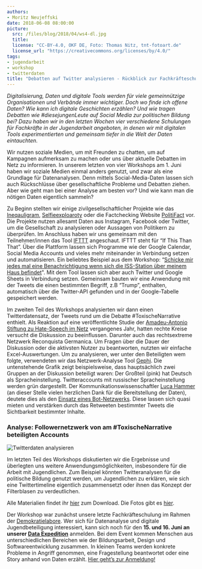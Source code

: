 ```yaml
---
authors: 
- Moritz Neujeffski
date: 2018-06-08 08:00:00
picture:
  src: /files/blog/2018/04/ws4-dl.jpg
  title: 
  license: "CC-BY-4.0, OKF DE, Foto: Thomas Nitz, tnt-fotoart.de"
  license_url: "https://creativecommons.org/licenses/by/4.0/"
tags:
- jugendarbeit
- workshop
- twitterdaten 
title: "Debatten auf Twitter analysieren - Rückblick zur Fachkräfteschulung #4"
---
```


*Digitalisierung, Daten und digitale Tools werden für viele gemeinnützige Organisationen und Verbände immer wichtiger. Doch wo finde ich offene Daten? Wie kann ich digitale Geschichten erzählen? Und wie tragen Debatten wie #diesejungenLeute auf Social Media zur politischen Bildung bei? Dazu haben wir in den letzten Wochen vier verschiedene Schulungen für Fachkräfte in der Jugendarbeit angeboten, in denen wir mit digitalen Tools experimentierten und gemeinsam tiefer in die Welt der Daten eintauchten.*

Wir nutzen soziale Medien, um mit Freunden zu chatten, um auf Kampagnen aufmerksam zu machen oder uns über aktuelle Debatten im Netz zu informieren. In unserem letzten von vier Workshops am 1. Juni haben wir soziale Medien einmal anders genutzt, und zwar als eine Grundlage für Datenanalysen. Denn mittels Social-Media-Daten lassen sich auch Rückschlüsse über gesellschaftliche Probleme und Debatten ziehen. Aber wie geht man bei einer Analyse am besten vor? Und wie kann man die nötigen Daten eigentlich sammeln?

Zu Beginn stellten wir einige zivilgesellschaftlicher Projekte wie das [Ineqauligram](http://inequaligram.net/), [Selfieexploaroty](http://selfiecity.net/selfiexploratory/) oder die Factchecking Website [PolitiFact](http://www.politifact.com/) vor. Die Projekte nutzen allesamt Daten aus Instagram, Facebook oder Twitter, um die Gesellschaft zu analysieren oder Aussagen von Politikern zu überprüfen. Im Anschluss haben wir uns gemeinsam mit den Teilnehmer/innen das Tool [IFTTT](https://ifttt.com/discover) angeschaut. IFTTT steht für “If This Than That”. Über die Plattform lassen sich Programme wie der Google Calendar, Social Media Accounts und vieles mehr miteinander in Verbindung setzen und automatisieren. Ein beliebtes Beispiel aus dem Workshop: “[Schicke mir jedes mal eine Benachrichtigung wenn sich die ISS-Station über meinem Haus befindet](https://ifttt.com/applets/192040p-track-every-time-the-iss-passes-over-your-house)". Mit dem Tool lassen sich aber auch Twitter und Google Sheets in Verbindung setzen. Gemeinsam bauten wir eine Anwendung mit der Tweets die einen bestimmten Begriff, z.B “Trump”, enthalten, automatisch über die Twitter-API gefunden und in der Google-Tabelle gespeichert werden. 

Im zweiten Teil des Workshops analysierten wir dann einen Twitterdatensatz, der Tweets rund um die Debatte #ToxischeNarrative enthielt. Als Reaktion auf eine veröffentlichte Studie der [Amadeu-Antonio Stiftung zu Hate-Speech im Netz](https://www.amadeu-antonio-stiftung.de/w/files/publikationen/monitoring-2017.pdf) vergangenes Jahr, hatten rechte Kreise versucht die Diskussion zu beeinflussen. Darunter auch das rechtsextreme Netzwerk Reconquista Germanica. Um Fragen über die Dauer der Diskussion oder die aktivsten Nutzer zu beantworten, nutzten wir einfache Excel-Auswertungen. Um zu analysieren, wer unter den Beteiligten wem folgte, verwendeten wir das Netzwerk-Analyse Tool [Gephi](https://gephi.org/). Die untenstehende Grafik zeigt beispielsweise, dass hauptsächlich zwei Gruppen an der Diskussion beteiligt waren: Der Großteil (pink) hat Deutsch als Spracheinstellung. Twitteraccounts mit russischer Spracheinstellung werden grün dargestellt. Der Kommunikationswissenschaftler [Luca Hammer](https://2-blog.net/) (an dieser Stelle vielen herzlichen Dank für die Bereitstellung der Daten), deutete dies als den [Einsatz eines Bot-Netzwerks](https://uebermedien.de/20286/wie-russische-bots-fast-unbemerkt-im-deutschen-wahlkampf-mitmischten/). Diese lassen sich quasi mieten und verstärken durch das Retweeten bestimmter Tweets die Sichtbarkeit bestimmter Inhalte.

### Analyse: Followernetzwerk von am #ToxischeNarrative beteiligten Accounts

![Twitterdaten analysieren](/files/blog/2018/04/twitter-netzwerk.jpg)

Im letzten Teil des Workshops diskutierten wir die Ergebnisse und überlegten uns weitere Anwendungsmöglichkeiten, insbesondere für die Arbeit mit Jugendlichen. Zum Beispiel könnten Twitteranalysen für die politische Bildung genutzt werden, um Jugendlichen zu erklären, wie sich eine Twittertimeline eigentlich zusammensetzt oder ihnen das Konzept der Filterblasen zu verdeutlichen.

Alle Materialien findet ihr [hier](https://demokratielabore.de/angebot/schulung) zum Download. Die Fotos gibt es [hier](https://www.flickr.com/photos/okfde/albums/72157667831731487/with/28768631918/). 

Der Workshop war zunächst unsere letzte Fachkräfteschulung im Rahmen der [Demokratielabore](https://demokratielabore.de). Wer sich für Datenanalyse und digitale Jugendbeteiligung interessiert, kann sich noch für den **15. und 16. Juni an unserer [Data Expedition](https://dataexpedition.demokratielabore.de)** anmelden. Bei dem Event kommen Menschen aus unterschiedlichen Bereichen wie der Bildungsarbeit, Design und Softwareentwicklung zusammen. In kleinen Teams werden konkrete Probleme in Angriff genommen, eine Fragestellung beantwortet oder eine Story anhand von Daten erzählt. [Hier geht’s zur Anmeldung!](https://goo.gl/forms/QIU6N6zCbMPEezZo1)
